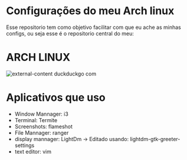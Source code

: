 # Configurações do meu Arch linux
Esse repositorio tem como objetivo facilitar com que eu ache as minhas configs, ou seja esse é o repositorio central do meu:

# ARCH LINUX
![external-content duckduckgo com](https://user-images.githubusercontent.com/51101723/81018062-1cc2d780-8e3a-11ea-891d-eaac6f1425e4.png)

# Aplicativos que uso

* Window Mannager: i3
* Terminal: Termite
* Screenshots: flameshot
* File Mannager: ranger
* display mannager: LightDm
	-> Editado usando: lightdm-gtk-greeter-settings
* text editor: vim
